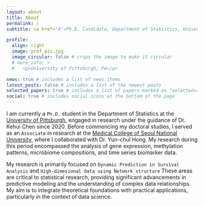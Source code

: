 ```yaml
---
layout: about
title: About
permalink: /
subtitle: <a href='#'>Ph.D. Candidate, Department of Statistics, University of Pittsburgh.</a>

profile:
  align: right
  image: prof_pic.jpg
  image_circular: false # crops the image to make it circular
  # more_info: >
  #   <p>University of Pittsburgh, PA</p>

news: true # includes a list of news items
latest_posts: false # includes a list of the newest posts
selected_papers: true # includes a list of papers marked as "selected={true}"
social: true # includes social icons at the bottom of the page
---
```


I am currently a `Ph.D.` student in the Department of Statistics at the [University of Pittsburgh](https://www.stat.pitt.edu), engaged in research under the guidance of Dr. Kehui Chen since 2020. Before commencing my doctoral studies, I served as an `Associate` in research at the [Medical College of Seoul National University](https://medicine.snu.ac.kr/), where I collaborated with Dr. Yun-chul Hong. My research during this period encompassed the analysis of gene expression, methylation patterns, microbiome compositions, and time series  biomarker data.

My research is primarily focused on `Dynamic Prediction in Survival Analysis` and `High-dimesional data using Network structure` These areas are critical to statistical research, providing significant advancements in predictive modeling and the understanding of complex data relationships. My aim is to integrate theoretical foundations with practical applications, particularly in the context of data science.
